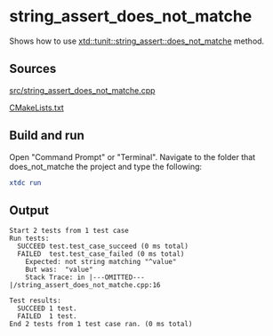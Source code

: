 # string_assert_does_not_matche

Shows how to use [xtd::tunit::string_assert::does_not_matche](https://gammasoft71.github.io/xtd/reference_guides/latest/classxtd_1_1tunit_1_1string__assert.html#a6aedba26e1575a04525c9df7d64ce43e) method.

## Sources

[src/string_assert_does_not_matche.cpp](src/string_assert_does_not_matche.cpp)

[CMakeLists.txt](CMakeLists.txt)

## Build and run

Open "Command Prompt" or "Terminal". Navigate to the folder that does_not_matche the project and type the following:

```cmake
xtdc run
```

## Output

```
Start 2 tests from 1 test case
Run tests:
  SUCCEED test.test_case_succeed (0 ms total)
  FAILED  test.test_case_failed (0 ms total)
    Expected: not string matching "^value"
    But was:  "value"
    Stack Trace: in |---OMITTED---|/string_assert_does_not_matche.cpp:16

Test results:
  SUCCEED 1 test.
  FAILED  1 test.
End 2 tests from 1 test case ran. (0 ms total)
```
